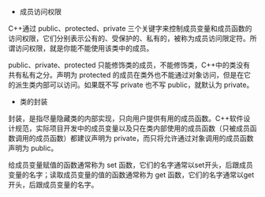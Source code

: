* 成员访问权限

C++通过 public、protected、private 三个关键字来控制成员变量和成员函数的访问权限，它们分别表示公有的、受保护的、私有的，被称为成员访问限定符。所谓访问权限，就是你能不能使用该类中的成员。

public、private、protected 只能修饰类的成员，不能修饰类，C++中的类没有共有私有之分。声明为 protected 的成员在类外也不能通过对象访问，但是在它的派生类内部可以访问。如果既不写 private 也不写 public，就默认为 private。

* 类的封装

封装，是指尽量隐藏类的内部实现，只向用户提供有用的成员函数。C++软件设计规范，实际项目开发中的成员变量以及只在类内部使用的成员函数（只被成员函数调用的成员函数）都建议声明为 private，而只将允许通过对象调用的成员函数声明为 public。

给成员变量赋值的函数通常称为 set 函数，它们的名字通常以set开头，后跟成员变量的名字；读取成员变量的值的函数通常称为 get 函数，它们的名字通常以get开头，后跟成员变量的名字。